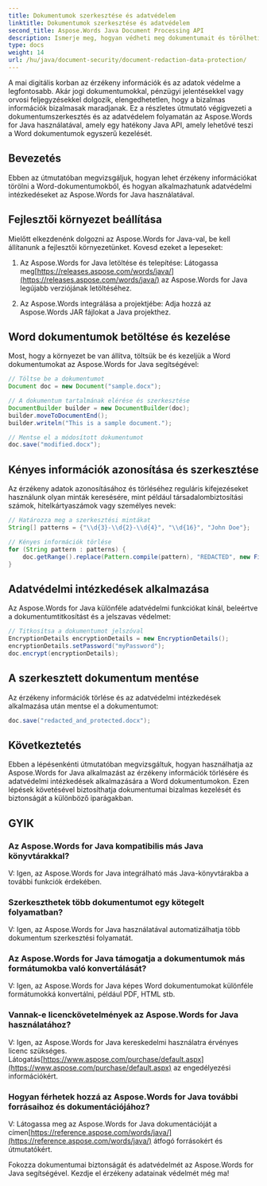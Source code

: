 ```yaml
---
title: Dokumentumok szerkesztése és adatvédelem
linktitle: Dokumentumok szerkesztése és adatvédelem
second_title: Aspose.Words Java Document Processing API
description: Ismerje meg, hogyan védheti meg dokumentumait és törölheti az érzékeny adatokat az Aspose.Words for Java használatával. Lépésről lépésre útmutató forráskóddal.
type: docs
weight: 14
url: /hu/java/document-security/document-redaction-data-protection/
---
```


A mai digitális korban az érzékeny információk és az adatok védelme a legfontosabb. Akár jogi dokumentumokkal, pénzügyi jelentésekkel vagy orvosi feljegyzésekkel dolgozik, elengedhetetlen, hogy a bizalmas információk bizalmasak maradjanak. Ez a részletes útmutató végigvezeti a dokumentumszerkesztés és az adatvédelem folyamatán az Aspose.Words for Java használatával, amely egy hatékony Java API, amely lehetővé teszi a Word dokumentumok egyszerű kezelését.

## Bevezetés

Ebben az útmutatóban megvizsgáljuk, hogyan lehet érzékeny információkat törölni a Word-dokumentumokból, és hogyan alkalmazhatunk adatvédelmi intézkedéseket az Aspose.Words for Java használatával. 

## Fejlesztői környezet beállítása

Mielőtt elkezdenénk dolgozni az Aspose.Words for Java-val, be kell állítanunk a fejlesztői környezetünket. Kovesd ezeket a lepeseket:

1.  Az Aspose.Words for Java letöltése és telepítése: Látogassa meg[https://releases.aspose.com/words/java/](https://releases.aspose.com/words/java/) az Aspose.Words for Java legújabb verziójának letöltéséhez.

2. Az Aspose.Words integrálása a projektjébe: Adja hozzá az Aspose.Words JAR fájlokat a Java projekthez.

## Word dokumentumok betöltése és kezelése

Most, hogy a környezet be van állítva, töltsük be és kezeljük a Word dokumentumokat az Aspose.Words for Java segítségével:

```java
// Töltse be a dokumentumot
Document doc = new Document("sample.docx");

// A dokumentum tartalmának elérése és szerkesztése
DocumentBuilder builder = new DocumentBuilder(doc);
builder.moveToDocumentEnd();
builder.writeln("This is a sample document.");

// Mentse el a módosított dokumentumot
doc.save("modified.docx");
```

## Kényes információk azonosítása és szerkesztése

Az érzékeny adatok azonosításához és törléséhez reguláris kifejezéseket használunk olyan minták keresésére, mint például társadalombiztosítási számok, hitelkártyaszámok vagy személyes nevek:

```java
// Határozza meg a szerkesztési mintákat
String[] patterns = {"\\d{3}-\\d{2}-\\d{4}", "\\d{16}", "John Doe"};

// Kényes információk törlése
for (String pattern : patterns) {
    doc.getRange().replace(Pattern.compile(pattern), "REDACTED", new FindReplaceOptions());
}
```

## Adatvédelmi intézkedések alkalmazása

Az Aspose.Words for Java különféle adatvédelmi funkciókat kínál, beleértve a dokumentumtitkosítást és a jelszavas védelmet:

```java
// Titkosítsa a dokumentumot jelszóval
EncryptionDetails encryptionDetails = new EncryptionDetails();
encryptionDetails.setPassword("myPassword");
doc.encrypt(encryptionDetails);
```

## A szerkesztett dokumentum mentése

Az érzékeny információk törlése és az adatvédelmi intézkedések alkalmazása után mentse el a dokumentumot:

```java
doc.save("redacted_and_protected.docx");
```

## Következtetés

Ebben a lépésenkénti útmutatóban megvizsgáltuk, hogyan használhatja az Aspose.Words for Java alkalmazást az érzékeny információk törlésére és adatvédelmi intézkedések alkalmazására a Word dokumentumokon. Ezen lépések követésével biztosíthatja dokumentumai bizalmas kezelését és biztonságát a különböző iparágakban.

## GYIK

### Az Aspose.Words for Java kompatibilis más Java könyvtárakkal?

V: Igen, az Aspose.Words for Java integrálható más Java-könyvtárakba a további funkciók érdekében.

### Szerkeszthetek több dokumentumot egy kötegelt folyamatban?

V: Igen, az Aspose.Words for Java használatával automatizálhatja több dokumentum szerkesztési folyamatát.

### Az Aspose.Words for Java támogatja a dokumentumok más formátumokba való konvertálását?

V: Igen, az Aspose.Words for Java képes Word dokumentumokat különféle formátumokká konvertálni, például PDF, HTML stb.

### Vannak-e licenckövetelmények az Aspose.Words for Java használatához?

 V: Igen, az Aspose.Words for Java kereskedelmi használatra érvényes licenc szükséges. Látogatás[https://www.aspose.com/purchase/default.aspx](https://www.aspose.com/purchase/default.aspx) az engedélyezési információkért.

### Hogyan férhetek hozzá az Aspose.Words for Java további forrásaihoz és dokumentációjához?

V: Látogassa meg az Aspose.Words for Java dokumentációját a címen[https://reference.aspose.com/words/java/](https://reference.aspose.com/words/java/) átfogó forrásokért és útmutatókért.

Fokozza dokumentumai biztonságát és adatvédelmét az Aspose.Words for Java segítségével. Kezdje el érzékeny adatainak védelmét még ma!